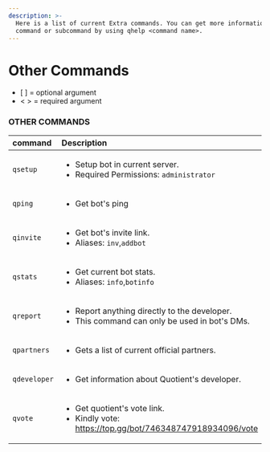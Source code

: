```yaml
---
description: >-
  Here is a list of current Extra commands. You can get more information about a
  command or subcommand by using qhelp <command name>.
---
```


# Other Commands

* \[ \] = optional argument
* &lt; &gt; = required argument

### OTHER COMMANDS

<table>
  <thead>
    <tr>
      <th style="text-align:left">command</th>
      <th style="text-align:left">Description</th>
    </tr>
  </thead>
  <tbody>
    <tr>
      <td style="text-align:left"><code>qsetup</code>
      </td>
      <td style="text-align:left">
        <ul>
          <li>Setup bot in current server.</li>
          <li>Required Permissions: <code>administrator</code>
          </li>
        </ul>
      </td>
    </tr>
    <tr>
      <td style="text-align:left"><code>qping</code>
      </td>
      <td style="text-align:left">
        <ul>
          <li>Get bot&apos;s ping</li>
        </ul>
      </td>
    </tr>
    <tr>
      <td style="text-align:left"><code>qinvite</code>
      </td>
      <td style="text-align:left">
        <p></p>
        <ul>
          <li>Get bot&apos;s invite link.</li>
          <li>Aliases: <code>inv</code>,<code>addbot</code>
          </li>
        </ul>
      </td>
    </tr>
    <tr>
      <td style="text-align:left"><code>qstats</code>
      </td>
      <td style="text-align:left">
        <p></p>
        <ul>
          <li>Get current bot stats.</li>
          <li>Aliases: <code>info</code>,<code>botinfo</code>
          </li>
        </ul>
      </td>
    </tr>
    <tr>
      <td style="text-align:left"><code>qreport</code>
      </td>
      <td style="text-align:left">
        <p></p>
        <ul>
          <li>Report anything directly to the developer.</li>
          <li>This command can only be used in bot&apos;s DMs.</li>
        </ul>
      </td>
    </tr>
    <tr>
      <td style="text-align:left"><code>qpartners</code>
      </td>
      <td style="text-align:left">
        <ul>
          <li>Gets a list of current official partners.</li>
        </ul>
      </td>
    </tr>
    <tr>
      <td style="text-align:left"><code>qdeveloper</code>
      </td>
      <td style="text-align:left">
        <ul>
          <li>Get information about Quotient&apos;s developer.</li>
        </ul>
      </td>
    </tr>
    <tr>
      <td style="text-align:left"><code>qvote</code>
      </td>
      <td style="text-align:left">
        <ul>
          <li>Get quotient&apos;s vote link.</li>
          <li>Kindly vote: <a href="https://top.gg/bot/746348747918934096/vote">https://top.gg/bot/746348747918934096/vote</a>
          </li>
        </ul>
      </td>
    </tr>
  </tbody>
</table>

